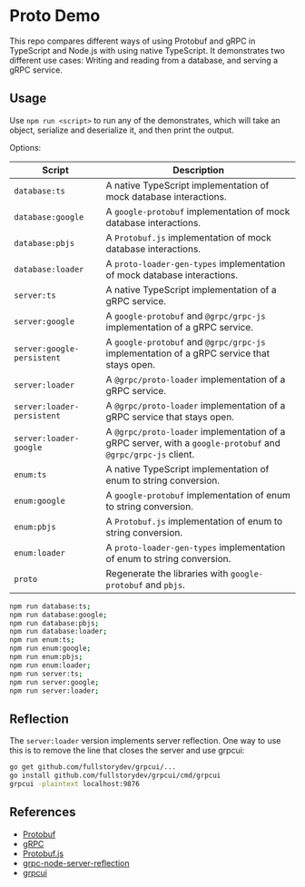 # Proto Demo

This repo compares different ways of using Protobuf and gRPC in TypeScript and Node.js with using
native TypeScript. It demonstrates two different use cases: Writing and reading from a database,
and serving a gRPC service.

## Usage

Use `npm run <script>` to run any of the demonstrates, which will take an object, serialize and
deserialize it, and then print the output.

Options:

| Script                     | Description                                                                                                  |
| -------------------------- | ------------------------------------------------------------------------------------------------------------ |
| `database:ts`              | A native TypeScript implementation of mock database interactions.                                            |
| `database:google`          | A `google-protobuf` implementation of mock database interactions.                                            |
| `database:pbjs`            | A `Protobuf.js` implementation of mock database interactions.                                                |
| `database:loader`          | A `proto-loader-gen-types` implementation of mock database interactions.                                     |
| `server:ts`                | A native TypeScript implementation of a gRPC service.                                                        |
| `server:google`            | A `google-protobuf` and `@grpc/grpc-js` implementation of a gRPC service.                                    |
| `server:google-persistent` | A `google-protobuf` and `@grpc/grpc-js` implementation of a gRPC service that stays open.                    |
| `server:loader`            | A `@grpc/proto-loader` implementation of a gRPC service.                                                     |
| `server:loader-persistent` | A `@grpc/proto-loader` implementation of a gRPC service that stays open.                                     |
| `server:loader-google`     | A `@grpc/proto-loader` implementation of a gRPC server, with a `google-protobuf` and `@grpc/grpc-js` client. |
| `enum:ts`                  | A native TypeScript implementation of enum to string conversion.                                             |
| `enum:google`              | A `google-protobuf` implementation of enum to string conversion.                                             |
| `enum:pbjs`                | A `Protobuf.js` implementation of enum to string conversion.                                                 |
| `enum:loader`              | A `proto-loader-gen-types` implementation of enum to string conversion.                                      |
| `proto`                    | Regenerate the libraries with `google-protobuf` and `pbjs`.                                                  |

```bash
npm run database:ts;
npm run database:google;
npm run database:pbjs;
npm run database:loader;
npm run enum:ts;
npm run enum:google;
npm run enum:pbjs;
npm run enum:loader;
npm run server:ts;
npm run server:google;
npm run server:loader;
```

## Reflection

The `server:loader` version implements server reflection. One way to use this is to remove the line
that closes the server and use grpcui:

```bash
go get github.com/fullstorydev/grpcui/...
go install github.com/fullstorydev/grpcui/cmd/grpcui
grpcui -plaintext localhost:9876
```

## References

* [Protobuf](https://github.com/protocolbuffers/protobuf)
* [gRPC](https://github.com/grpc/grpc-node)
* [Protobuf.js](https://github.com/protobufjs/protobuf.js)
* [grpc-node-server-reflection](https://github.com/papajuanito/grpc-node-server-reflection)
* [grpcui](https://github.com/fullstorydev/grpcui)

